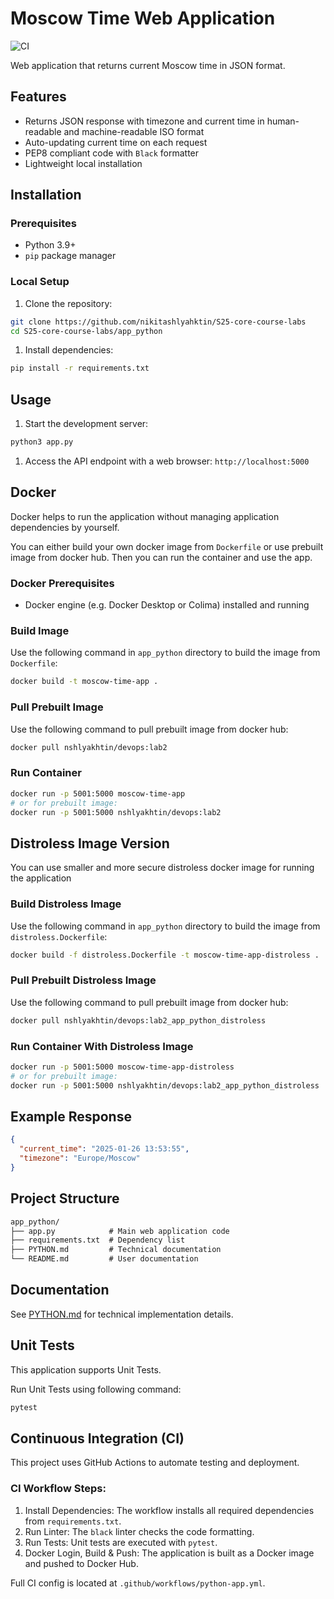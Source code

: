 # Moscow Time Web Application

![CI](https://github.com/nikitashlyahktin/S25-core-course-labs/actions/workflows/python-app.yml/badge.svg)

Web application that returns current Moscow time in JSON format.

## Features

- Returns JSON response with timezone and current time in human-readable and machine-readable ISO format
- Auto-updating current time on each request
- PEP8 compliant code with `Black` formatter
- Lightweight local installation

## Installation

### Prerequisites

- Python 3.9+
- `pip` package manager

### Local Setup

1. Clone the repository:

```bash
git clone https://github.com/nikitashlyahktin/S25-core-course-labs
cd S25-core-course-labs/app_python
```

1. Install dependencies:

```bash
pip install -r requirements.txt
```

## Usage

1. Start the development server:

```bash
python3 app.py
```

1. Access the API endpoint with a web browser: `http://localhost:5000`

## Docker

Docker helps to run the application without managing application dependencies by yourself.

You can either build your own docker image from `Dockerfile` or use prebuilt image from docker hub.
Then you can run the container and use the app.

### Docker Prerequisites

- Docker engine (e.g. Docker Desktop or Colima) installed and running

### Build Image

Use the following command in `app_python` directory to build the image from `Dockerfile`:

```bash
docker build -t moscow-time-app .
```

### Pull Prebuilt Image

Use the following command to pull prebuilt image from docker hub:

```bash
docker pull nshlyakhtin/devops:lab2
```

### Run Container

```bash
docker run -p 5001:5000 moscow-time-app
# or for prebuilt image:
docker run -p 5001:5000 nshlyakhtin/devops:lab2
```

## Distroless Image Version

You can use smaller and more secure distroless docker image for running the application

### Build Distroless Image

Use the following command in `app_python` directory to build the image from `distroless.Dockerfile`:

```bash
docker build -f distroless.Dockerfile -t moscow-time-app-distroless .
```

### Pull Prebuilt Distroless Image

Use the following command to pull prebuilt image from docker hub:

```bash
docker pull nshlyakhtin/devops:lab2_app_python_distroless
```

### Run Container With Distroless Image

```bash
docker run -p 5001:5000 moscow-time-app-distroless
# or for prebuilt image:
docker run -p 5001:5000 nshlyakhtin/devops:lab2_app_python_distroless
```

## Example Response

```json
{
  "current_time": "2025-01-26 13:53:55",
  "timezone": "Europe/Moscow"
}
```

## Project Structure

```txt
app_python/
├── app.py            # Main web application code
├── requirements.txt  # Dependency list
├── PYTHON.md         # Technical documentation
└── README.md         # User documentation
```

## Documentation

See [PYTHON.md](PYTHON.md) for technical implementation details.

## Unit Tests

This application supports Unit Tests.

Run Unit Tests using following command:

```bash
pytest
```

## Continuous Integration (CI)

This project uses GitHub Actions to automate testing and deployment.

### CI Workflow Steps:

1. Install Dependencies: The workflow installs all required dependencies from `requirements.txt`.
2. Run Linter: The `black` linter checks the code formatting.
3. Run Tests: Unit tests are executed with `pytest`.
4. Docker Login, Build & Push: The application is built as a Docker image and pushed to Docker Hub.

Full CI config is located at `.github/workflows/python-app.yml`.

